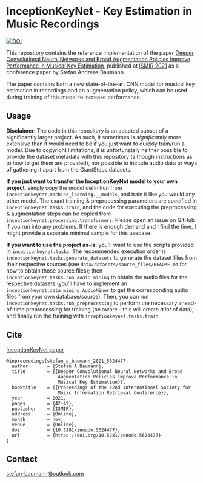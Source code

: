 # InceptionKeyNet - Key Estimation in Music Recordings

[![DOI](https://zenodo.org/badge/DOI/10.5281/zenodo.5624477.svg)](https://doi.org/10.5281/zenodo.5624477)

This repository contains the reference implementation of the paper [Deeper Convolutional Neural Networks and Broad Augmentation Policies Improve Performance in Musical Key Estimation](https://archives.ismir.net/ismir2021/paper/000004.pdf), published at [ISMIR 2021](https://ismir2021.ismir.net/) as a conference paper by Stefan Andreas Baumann.

The paper contains both a new state-of-the-art CNN model for musical key estimation in recordings and an augmentation policy, which can be used during training of this model to increase performance.

## Usage
**Disclaimer**: The code in this repository is an adapted subset of a significantly larger project. As such, it sometimes is _significantly_ more extensive than it would need to be if you just want to quickly train/run a model. Due to copyright limitations, it is unfortunately neither possible to provide the dataset metadata with this repository (although instructions as to how to get them are provided), nor possible to include audio data or ways of gathering it apart from the GiantSteps datasets. 

**If you just want to transfer the InceptionKeyNet model to your own project**, simply copy the model definition from `inceptionkeynet.machine_learning.__models`, and train it like you would any other model. The exact training & preprocessing parameters are specified in `inceptionkeynet.tasks.train`, and the code for executing the preprocessing & augmentation steps can be copied from `inceptionkeynet.processing.transformers`. Please open an issue on GitHub if you run into any problems. If there is enough demand and I find the time, I might provide a separate minimal sample for this usecase.

**If you want to use the project as-is**, you'll want to use the scripts provided in `inceptionkeynet.tasks`. The recommended execution order is `inceptionkeynet.tasks.generate_datasets` to generate the dataset files from their respective sources (see `data/datasets/source_files/README.md` for how to obtain those source files); then `inceptionkeynet.tasks.run_audio_mining` to obtain the audio files for the respective datasets (you'll have to implement an `inceptionkeynet.data_mining.AudioMiner` to get the corresponding audio files from your own database/source). Then, you can run `inceptionkeynet.tasks.run_preprocessing` to perform the necessary ahead-of-time preprocessing for training (be aware - this will create _a lot_ of data), and finally run the training with `inceptionkeynet.tasks.train`.

## Cite
[InceptionKeyNet paper](https://archives.ismir.net/ismir2021/paper/000004.pdf)
```
@inproceedings{stefan_a_baumann_2021_5624477,
  author       = {Stefan A Baumann},
  title        = {{Deeper Convolutional Neural Networks and Broad 
                   Augmentation Policies Improve Performance in
                   Musical Key Estimation}},
  booktitle    = {{Proceedings of the 22nd International Society for 
                   Music Information Retrieval Conference}},
  year         = 2021,
  pages        = {42-49},
  publisher    = {ISMIR},
  address      = {Online},
  month        = nov,
  venue        = {Online},
  doi          = {10.5281/zenodo.5624477},
  url          = {https://doi.org/10.5281/zenodo.5624477}
}
```

## Contact
[stefan-baumann@outlook.com](mailto:stefan-baumann@outlook.com)

